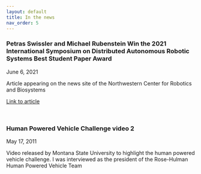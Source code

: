 ```yaml
---
layout: default
title: In the news
nav_order: 5
---
```


### Petras Swissler and Michael Rubenstein Win the 2021 International Symposium on Distributed Autonomous Robotic Systems Best Student Paper Award

June 6, 2021

Article appearing on the news site of the Northwestern Center for Robotics and Biosystems

[Link to article](https://robotics.northwestern.edu/news-events/articles/2021/petras-swissler-and-michael-rubenstein-win-the-2021-international-symposium-on-distributed-autonomous-robotic-systems-best-student-paper-award.html)

&nbsp;
&nbsp;

### Human Powered Vehicle Challenge video 2

May 17, 2011

Video released by Montana State University to highlight the human powered vehicle challenge. I was interviewed as the president of the Rose-Hulman Human Powered Vehicle Team 